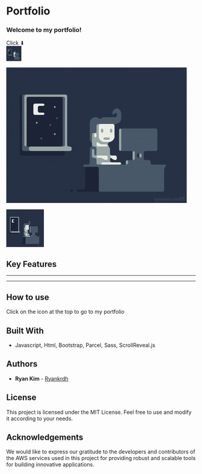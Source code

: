 # Portfolio

### Welcome to my portfolio!

Click ⬇</br>
<img src="src/assets/programmer1.gif" width="40" height="40" />

[![ryankrdh.surge.sh](src/assets/programmer1.gif)](src/assets/programmer1.gif)

<a href="ryankrdh.surge.sh"><img src="src/assets/programmer1.gif" width="100" height="100"></a>

## Key Features

---

---

## How to use

Click on the icon at the top to go to my portfolio

## Built With

- Javascript, Html, Bootstrap, Parcel, Sass, ScrollReveal.js

## Authors

- **Ryan Kim** - [Ryankrdh](https://github.com/ryankrdh)

## License

This project is licensed under the MIT License. Feel free to use and modify it according to your needs.

## Acknowledgements

We would like to express our gratitude to the developers and contributors of the AWS services used in this project for providing robust and scalable tools for building innovative applications.
